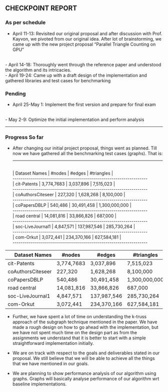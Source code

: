 ## CHECKPOINT REPORT

### As per schedule

- April 11-13: Revisited our original proposal and after discussion with Prof.
  Kayvon, we pivoted from our original idea. After lot of brainstorming, we came
  up with the new project proposal “Parallel Triangle Counting on GPU”
<br>
- April 14-18: Thoroughly went through the reference paper and understood the
  algorithm and its intricacies.
<br>
- April 19-24: Came up with a draft design of the implementation and gathered
  libraries and test cases for benchmarking
<br>

### Pending

- April 25-May 1: Implement the first version and prepare for final exam
<br>
- May 2-9: Optimize the initial implementation and perform analysis
<br>

---

### Progress So far
- After changing our initial project proposal, things went as planned. Till now
  we have gathered all the benchmarking test cases (graphs). That is:

  -------------------------------------------------------------------
  <br>
  | Dataset Names       |   #nodes    |   #edges    |   #triangles  |
  <br>
  -------------------------------------------------------------------
  <br>
  | cit-Patents         |  3,774,7683 |   3,037,896 |   7,515,023   |
  <br>
  -------------------------------------------------------------------
  <br>
  | coAuthorsCiteseer   |   227,320   |   1,628,268 |   8,100,000   |
  <br>
  -------------------------------------------------------------------
  <br>
  | coPapersDBLP        |   540,486   |  30,491,458 | 1,300,000,000 |
  <br>
  -------------------------------------------------------------------
  <br>
  | road central        | 14,081,816  |  33,866,826 |    687,000    |
  <br>
  -------------------------------------------------------------------
  <br>
  | soc-LiveJournal1    |   4,847,571 | 137,987,546 |   285,730,264 |
  <br>
  -------------------------------------------------------------------
  <br>
  | com-Orkut           |   3,072,441 | 234,370,166 |   627,584,181 |
  <br>
  -------------------------------------------------------------------
  <br>

<table>
<thead>
<tr>
<th align = "right"> Dataset Names </th>
<th> #nodes </th>
<th> #edges </th>
<th> #triangles </th>
</tr>
</thead>
<tbody>
<tr>
<td> cit-Patents </td>
<td> 3,774,7683 </td>
<td> 3,037,896  </td>
<td> 7,515,023  </td>
</tr>

<tr>
<td> coAuthorsCiteseer </td>
<td> 227,320 </td>
<td> 1,628,268 </td>
<td> 8,100,000 </td>
</tr>

<tr>
<td> coPapersDBLP </td>
<td> 540,486 </td>
<td> 30,491,458 </td>
<td> 1,300,000,000 </td>
</tr>

<tr>
<td> road central </td>
<td> 14,081,816 </td>
<td> 33,866,826 </td>
<td> 687,000 </td>
</tr>

<tr>
<td> soc-LiveJournal1 </td>
<td> 4,847,571 </td>
<td> 137,987,546 </td>
<td> 285,730,264 </td>
</tr>

<tr>
<td> com-Orkut </td>
<td> 3,072,441 </td>
<td> 234,370,166 </td>
<td> 627,584,181 </td>
</tr>

</tbody>
</table>

- Further, we have spent a lot of time on understanding the k-truss approach of
  the subgraph technique mentioned in the paper. We have made a rough design on
  how to go ahead with the implementation, but we have not spent much time on
  the design part as from the assignments we understand that it is better to
  start with a simple straightforward implementation initially. 

- We are on track with respect to the goals and deliverables stated in our
  proposal. We still believe that we will be able to achieve all the things that
  we have mentioned in our goals. 

- We are planning to show performance analysis of our algorithm using graphs.
  Graphs will basically analyse performance of our algorithm wrt baseline
  implementations.

